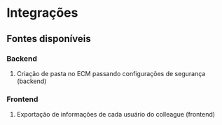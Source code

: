 # Integrações

## Fontes disponíveis

### Backend

1. Criação de pasta no ECM passando configurações de segurança (backend)

### Frontend

1. Exportação de informações de cada usuário do colleague (frontend)